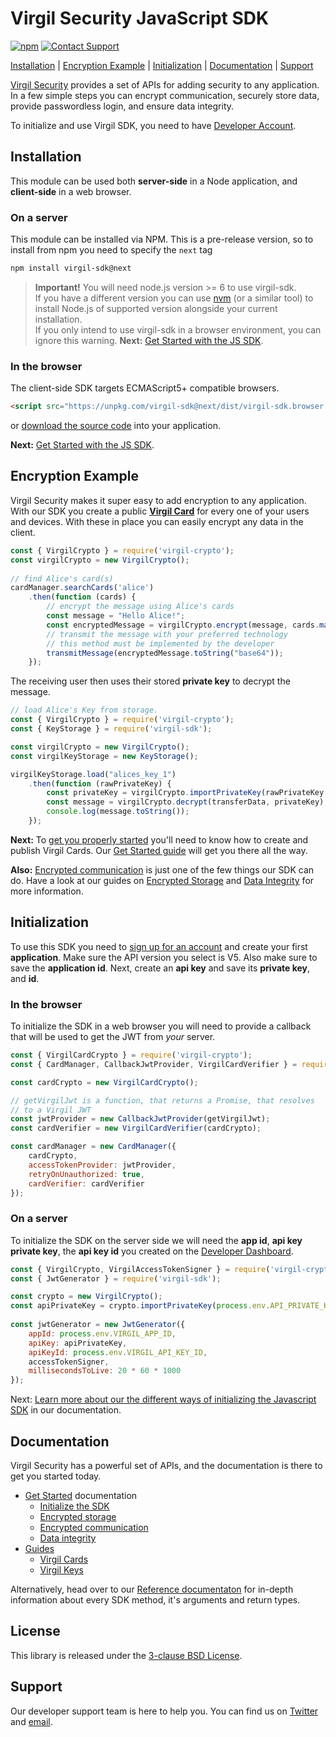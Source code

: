 # Virgil Security JavaScript SDK

[![npm](https://img.shields.io/npm/v/virgil-sdk.svg)][npmjs]
[![Contact Support](https://img.shields.io/badge/contact-support-yellow.svg)][support]

[Installation](#installation) | [Encryption Example](#encryption-example) | [Initialization](#initialization) | [Documentation](#documentation) | [Support](#support)

[Virgil Security](https://virgilsecurity.com) provides a set of APIs for adding security to any application. In a few simple steps you can encrypt communication, securely store data, provide passwordless login, and ensure data integrity.

To initialize and use Virgil SDK, you need to have [Developer Account](https://dashboard.virgilsecurity.com).

## Installation

This module can be used both __server-side__ in a Node application, and __client-side__ in a web browser.

### On a server

This module can be installed via NPM. This is a pre-release version, so to install from npm you need to 
specify the `next` tag

```sh
npm install virgil-sdk@next
```

> **Important!** You will need node.js version >= 6 to use virgil-sdk.  
If you have a different version you can use [nvm](https://github.com/creationix/nvm) 
(or a similar tool) to install Node.js of supported version alongside your current installation.  
If you only intend to use virgil-sdk in a browser environment, you can ignore this warning.
__Next:__ [Get Started with the JS SDK][js_getstarted].

### In the browser

The client-side SDK targets ECMAScript5+ compatible browsers.

```html
<script src="https://unpkg.com/virgil-sdk@next/dist/virgil-sdk.browser.umd.min.js"></script>
```

or [download the source code](https://github.com/VirgilSecurity/virgil-sdk-javascript/releases) into your application.

__Next:__ [Get Started with the JS SDK][js_getstarted].

## Encryption Example

Virgil Security makes it super easy to add encryption to any application. With our SDK you create a public [__Virgil Card__][glossary_virgil_card] for every one of your users and devices. With these in place you can easily encrypt any data in the client.

```js
const { VirgilCrypto } = require('virgil-crypto');
const virgilCrypto = new VirgilCrypto();
 
// find Alice's card(s)
cardManager.searchCards('alice')
	.then(function (cards) {
		// encrypt the message using Alice's cards
        const message = "Hello Alice!";
		const encryptedMessage = virgilCrypto.encrypt(message, cards.map(function () { return card.publicKey; }));
		// transmit the message with your preferred technology
		// this method must be implemented by the developer
		transmitMessage(encryptedMessage.toString("base64"));
	});
```

The receiving user then uses their stored __private key__ to decrypt the message.


```js
// load Alice's Key from storage.
const { VirgilCrypto } = require('virgil-crypto');
const { KeyStorage } = require('virgil-sdk');

const virgilCrypto = new VirgilCrypto();
const virgilKeyStorage = new KeyStorage();

virgilKeyStorage.load("alices_key_1")
	.then(function (rawPrivateKey) {
		const privateKey = virgilCrypto.importPrivateKey(rawPrivateKey, "alices_password");
		const message = virgilCrypto.decrypt(transferData, privateKey);
		console.log(message.toString());
	});
```

__Next:__ To [get you properly started][_guides_virgil_cards] you'll need to know how to create and publish Virgil Cards. Our [Get Started guide][_guides_virgil_cards] will get you there all the way.

__Also:__ [Encrypted communication][js_getstarted_encrypted_comms] is just one of the few things our SDK can do. Have a look at our guides on  [Encrypted Storage][js_getstarted_storage] and [Data Integrity][js_getstarted_data_integrity] for more information.


## Initialization

To use this SDK you need to [sign up for an account](https://dashboard.virgilsecurity.com/signup) and create your first __application__. 
Make sure the API version you select is V5. Also make sure to save the __application id__. Next, create an __api key__ 
and save its __private key__, and __id__. 

### In the browser

To initialize the SDK in a web browser you will need to provide a callback that will be used to get the JWT from _your_ 
 server.

```js
const { VirgilCardCrypto } = require('virgil-crypto');
const { CardManager, CallbackJwtProvider, VirgilCardVerifier } = require('virgil-sdk');

const cardCrypto = new VirgilCardCrypto();

// getVirgilJwt is a function, that returns a Promise, that resolves
// to a Virgil JWT
const jwtProvider = new CallbackJwtProvider(getVirgilJwt);
const cardVerifier = new VirgilCardVerifier(cardCrypto);

const cardManager = new CardManager({
	cardCrypto,
	accessTokenProvider: jwtProvider,
	retryOnUnauthorized: true,
	cardVerifier: cardVerifier
});
```

### On a server

To initialize the SDK on the server side we will need the __app id__, __api key private key__, the __api key id__ 
you created on the [Developer Dashboard](https://developer.virgilsecurity.com/account/dashboard).

```javascript
const { VirgilCrypto, VirgilAccessTokenSigner } = require('virgil-crypto');
const { JwtGenerator } = require('virgil-sdk');

const crypto = new VirgilCrypto();
const apiPrivateKey = crypto.importPrivateKey(process.env.API_PRIVATE_KEY);
	
const jwtGenerator = new JwtGenerator({
	appId: process.env.VIRGIL_APP_ID,
	apiKey: apiPrivateKey,
	apiKeyId: process.env.VIRGIL_API_KEY_ID,
	accessTokenSigner,
	millisecondsToLive: 20 * 60 * 1000
});
```

Next: [Learn more about our the different ways of initializing the Javascript SDK][js_guides_initialization] in our documentation.

## Documentation

Virgil Security has a powerful set of APIs, and the documentation is there to get you started today.

* [Get Started][js_getstarted] documentation
  * [Initialize the SDK][js_guides_initialize_root]
  * [Encrypted storage][js_getstarted_storage]
  * [Encrypted communication][js_getstarted_encrypted_comms]
  * [Data integrity][js_getstarted_data_integrity]
* [Guides][_guides]
  * [Virgil Cards][_guides_virgil_cards]
  * [Virgil Keys][_guides_virgil_keys]

Alternatively, head over to our [Reference documentaton](#reference_docs) for in-depth information about every SDK method, it's arguments and return types.

## License

This library is released under the [3-clause BSD License](LICENSE).

## Support

Our developer support team is here to help you. You can find us on [Twitter](https://twitter.com/virgilsecurity) and [email](support).

[support]: mailto:support@VirgilSecurity.com
[js_getstarted]: https://developer.virgilsecurity.com/docs/use-cases
[js_getstarted_encrypted_comms]: https://developer.virgilsecurity.com/docs/javascript/use-cases/v4/encrypted-communication
[js_getstarted_storage]: https://developer.virgilsecurity.com/docs/javascript/use-cases/v4/encrypted-storage
[js_getstarted_data_integrity]: https://developer.virgilsecurity.com/docs/javascript/use-cases/v4/data-integrity
[js_guides_initialization]: https://developer.virgilsecurity.com/docs/javascript/how-to/setup/v4/install-sdk
[js_guides_initialize_root]: https://developer.virgilsecurity.com/docs/how-to#sdk-configuration
[_guides]: https://developer.virgilsecurity.com/docs/how-to
[_guides_virgil_cards]: https://developer.virgilsecurity.com/docs/how-to#public-key-management
[_guides_virgil_keys]: https://developer.virgilsecurity.com/docs/how-to#cryptography
[npmjs]: https://www.npmjs.com/package/virgil-sdk
[glossary_virgil_card]: https://developer.virgilsecurity.com/docs/glossary#virgil-card
